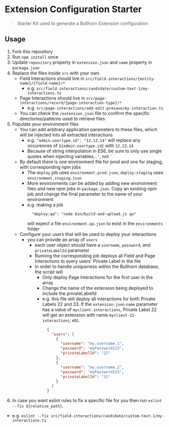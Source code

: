 # Extension Configuration Starter

> Starter Kit used to generate a Bullhorn Extension configuration

## Usage

1. Fork this repository
2. Run `npm install` once
3. Update `repository` property in `extension.json` and `name` property in `package.json`
4. Replace the files inside `src` with your own
   - Field Interactions should live in `src/field-interactions/{entity-name}/{field-name}/*`
     * e.g. `src/field-interactions/candidate/custom-text-1/my-interactions.ts`
   - Page Interactions should live in `src/page-interactions/record/{page-interaction-type}/*`
     * e.g. `src/page-interactions/add-edit-presave/my-interaction.ts`
   - You can check the `/extension.json` file to confirm the specific directories/patterns used to retrieve files
5.  Populate your environment files
    - You can add arbitrary application parameters to these files, which will be injected into all extracted interactions
      * e.g. `"admin.usertype.id": "12,13,14"` will replace any occurences of `${admin.usertype.id}` with `12,13,14` 
      * Because of string interpolation in ES6, be sure to only use single quotes when injecting variables...`'`, not ``` ` ```
    - By default there is one environment file for prod and one for staging, with corresponding npm jobs
      * The `deploy` job uses `environment.prod.json`, `deploy:staging` uses `environment.staging.json`
      * More environments can be added by adding new environment files and new npm jobs in `package.json`.  Copy an existing npm job and change the final parameter to the name of your environment
      * e.g. making a job
        ```
          "deploy:qa": "node bin/build-and-upload.js qa"
        ```
        will expect a file `environment.qa.json` to exist in the `environments` folder
    - Configure your users that will be used to deploy your interactions
      * you can provide an array of `users`
        - each user object should have a `username`, `password`, and `privateLabelId` parameter
        - Running the corresponding job deploys all Field and Page Interactions to every users' Private Label in the file
        - In order to handle uniqueness within the Bullhorn database, the script will
          * Only deploy Page Interactions for the first user in the array
          * Change the name of the extension being deployed to include the privateLabelId 
          * e.g. this file will deploy all interactions for both Private Labels 22 and 33.  If the `extension.json` `name` parameter has a value of `myclient-interactions`, Private Label 22 will get an extension with name `myclient-22-interactions`, etc. 
            ```json
              {
                "users": [
                  {
                    "username": "my.username.1",
                    "password": "myPassword123",
                    "privateLabelId": "22"
                  },
                  {
                    "username": "my.username.2",
                    "password": "myPassword123",
                    "privateLabelId": "33"
                  }
                ] 
              }
            ```
6. In case you want eslint rules to fix a specific file for you then run `eslint --fix ${relative_path}`.
  * e.g. `eslint --fix src/field-interactions/candidate/custom-text-1/my-interactions.ts`